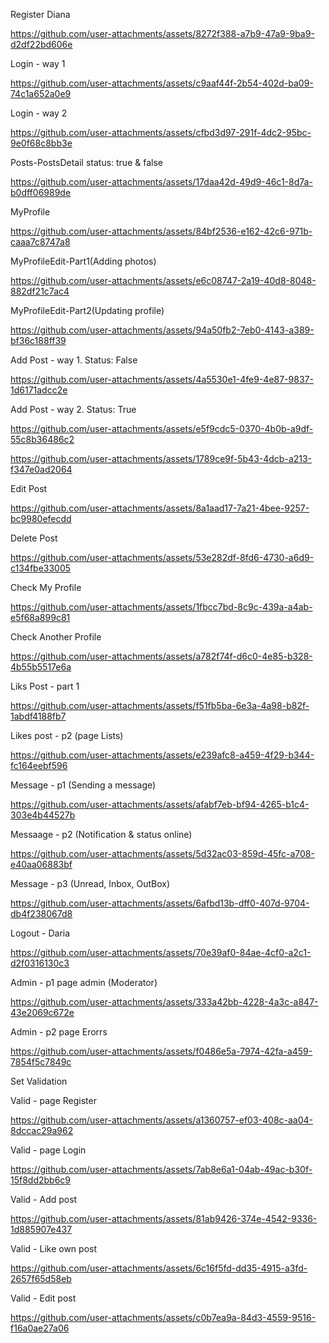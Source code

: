 Register Diana

https://github.com/user-attachments/assets/8272f388-a7b9-47a9-9ba9-d2df22bd606e

Login - way 1

https://github.com/user-attachments/assets/c9aaf44f-2b54-402d-ba09-74c1a652a0e9

Login - way 2

https://github.com/user-attachments/assets/cfbd3d97-291f-4dc2-95bc-9e0f68c8bb3e

Posts-PostsDetail status: true & false

https://github.com/user-attachments/assets/17daa42d-49d9-46c1-8d7a-b0dff06989de

MyProfile

https://github.com/user-attachments/assets/84bf2536-e162-42c6-971b-caaa7c8747a8

MyProfileEdit-Part1(Adding photos)

https://github.com/user-attachments/assets/e6c08747-2a19-40d8-8048-882df21c7ac4

MyProfileEdit-Part2(Updating profile)

https://github.com/user-attachments/assets/94a50fb2-7eb0-4143-a389-bf36c188ff39

Add Post - way 1. Status: False

https://github.com/user-attachments/assets/4a5530e1-4fe9-4e87-9837-1d6171adcc2e

Add Post - way 2. Status: True

https://github.com/user-attachments/assets/e5f9cdc5-0370-4b0b-a9df-55c8b36486c2

https://github.com/user-attachments/assets/1789ce9f-5b43-4dcb-a213-f347e0ad2064

Edit Post

https://github.com/user-attachments/assets/8a1aad17-7a21-4bee-9257-bc9980efecdd

Delete Post

https://github.com/user-attachments/assets/53e282df-8fd6-4730-a6d9-c134fbe33005

Check My Profile

https://github.com/user-attachments/assets/1fbcc7bd-8c9c-439a-a4ab-e5f68a899c81

Check Another Profile

https://github.com/user-attachments/assets/a782f74f-d6c0-4e85-b328-4b55b5517e6a

Liks Post - part 1

https://github.com/user-attachments/assets/f51fb5ba-6e3a-4a98-b82f-1abdf4188fb7

Likes post - p2 (page Lists)

https://github.com/user-attachments/assets/e239afc8-a459-4f29-b344-fc164eebf596

Message - p1 (Sending a message)

https://github.com/user-attachments/assets/afabf7eb-bf94-4265-b1c4-303e4b44527b

Messaage - p2 (Notification & status online)

https://github.com/user-attachments/assets/5d32ac03-859d-45fc-a708-e40aa06883bf

Message - p3 (Unread, Inbox, OutBox)

https://github.com/user-attachments/assets/6afbd13b-dff0-407d-9704-db4f238067d8

Logout - Daria

https://github.com/user-attachments/assets/70e39af0-84ae-4cf0-a2c1-d2f0316130c3

Admin - p1 page admin (Moderator)

https://github.com/user-attachments/assets/333a42bb-4228-4a3c-a847-43e2069c672e

Admin - p2 page Erorrs

https://github.com/user-attachments/assets/f0486e5a-7974-42fa-a459-7854f5c7849c

Set Validation

Valid - page Register

https://github.com/user-attachments/assets/a1360757-ef03-408c-aa04-8dccac29a962

Valid - page Login

https://github.com/user-attachments/assets/7ab8e6a1-04ab-49ac-b30f-15f8dd2bb6c9

Valid - Add post

https://github.com/user-attachments/assets/81ab9426-374e-4542-9336-1d885907e437

Valid - Like own post

https://github.com/user-attachments/assets/6c16f5fd-dd35-4915-a3fd-2657f65d58eb

Valid - Edit post

https://github.com/user-attachments/assets/c0b7ea9a-84d3-4559-9516-f16a0ae27a06

